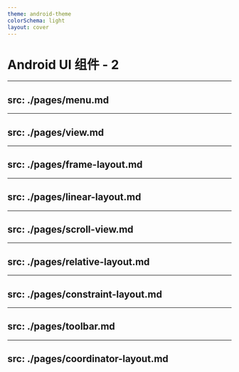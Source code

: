 ```yaml
---
theme: android-theme
colorSchema: light
layout: cover
---
```


# Android UI 组件 - 2


---
src: ./pages/menu.md
---

---
src: ./pages/view.md
---

---
src: ./pages/frame-layout.md
---

---
src: ./pages/linear-layout.md
---

---
src: ./pages/scroll-view.md
---

---
src: ./pages/relative-layout.md
---

---
src: ./pages/constraint-layout.md
---

---
src: ./pages/toolbar.md
---

---
src: ./pages/coordinator-layout.md
---

